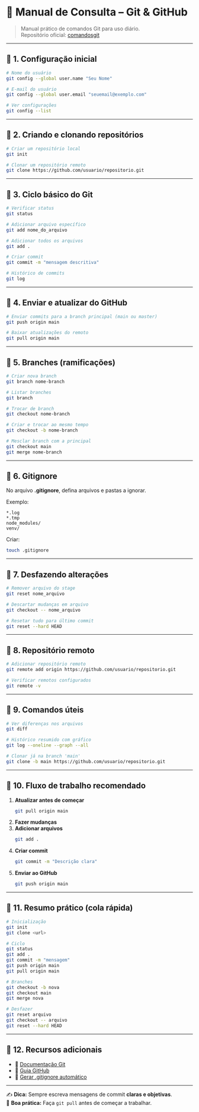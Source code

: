 
# 📘 Manual de Consulta – Git & GitHub

> Manual prático de comandos Git para uso diário.  
> Repositório oficial: [comandosgit](https://github.com/GHF-BR/comandosgit.git)

---

## 🔹 1. Configuração inicial

```bash
# Nome do usuário
git config --global user.name "Seu Nome"

# E-mail do usuário
git config --global user.email "seuemail@exemplo.com"

# Ver configurações
git config --list
```

---

## 🔹 2. Criando e clonando repositórios

```bash
# Criar um repositório local
git init

# Clonar um repositório remoto
git clone https://github.com/usuario/repositorio.git
```

---

## 🔹 3. Ciclo básico do Git

```bash
# Verificar status
git status

# Adicionar arquivo específico
git add nome_do_arquivo

# Adicionar todos os arquivos
git add .

# Criar commit
git commit -m "mensagem descritiva"

# Histórico de commits
git log
```

---

## 🔹 4. Enviar e atualizar do GitHub

```bash
# Enviar commits para a branch principal (main ou master)
git push origin main

# Baixar atualizações do remoto
git pull origin main
```

---

## 🔹 5. Branches (ramificações)

```bash
# Criar nova branch
git branch nome-branch

# Listar branches
git branch

# Trocar de branch
git checkout nome-branch

# Criar e trocar ao mesmo tempo
git checkout -b nome-branch

# Mesclar branch com a principal
git checkout main
git merge nome-branch
```

---

## 🔹 6. Gitignore

No arquivo **.gitignore**, defina arquivos e pastas a ignorar.

Exemplo:
```
*.log
*.tmp
node_modules/
venv/
```

Criar:
```bash
touch .gitignore
```

---

## 🔹 7. Desfazendo alterações

```bash
# Remover arquivo do stage
git reset nome_arquivo

# Descartar mudanças em arquivo
git checkout -- nome_arquivo

# Resetar tudo para último commit
git reset --hard HEAD
```

---

## 🔹 8. Repositório remoto

```bash
# Adicionar repositório remoto
git remote add origin https://github.com/usuario/repositorio.git

# Verificar remotos configurados
git remote -v
```

---

## 🔹 9. Comandos úteis

```bash
# Ver diferenças nos arquivos
git diff

# Histórico resumido com gráfico
git log --oneline --graph --all

# Clonar já na branch 'main'
git clone -b main https://github.com/usuario/repositorio.git
```

---

## 🔹 10. Fluxo de trabalho recomendado

1. **Atualizar antes de começar**  
   ```bash
   git pull origin main
   ```
2. **Fazer mudanças**  
3. **Adicionar arquivos**  
   ```bash
   git add .
   ```
4. **Criar commit**  
   ```bash
   git commit -m "Descrição clara"
   ```
5. **Enviar ao GitHub**  
   ```bash
   git push origin main
   ```

---

## 🔹 11. Resumo prático (cola rápida)

```bash
# Inicialização
git init
git clone <url>

# Ciclo
git status
git add .
git commit -m "mensagem"
git push origin main
git pull origin main

# Branches
git checkout -b nova
git checkout main
git merge nova

# Desfazer
git reset arquivo
git checkout -- arquivo
git reset --hard HEAD
```

---

## 🔹 12. Recursos adicionais

- 📖 [Documentação Git](https://git-scm.com/doc)  
- 📘 [Guia GitHub](https://docs.github.com/)  
- 🔧 [Gerar .gitignore automático](https://www.toptal.com/developers/gitignore)  

---

✍️ **Dica:** Sempre escreva mensagens de commit **claras e objetivas**.  
🔄 **Boa prática:** Faça `git pull` antes de começar a trabalhar.  
